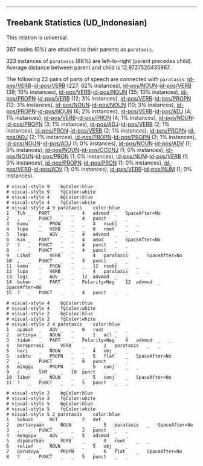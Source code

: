 

--------------------------------------------------------------------------------

## Treebank Statistics (UD_Indonesian)

This relation is universal.

367 nodes (0%) are attached to their parents as `parataxis`.

323 instances of `parataxis` (88%) are left-to-right (parent precedes child).
Average distance between parent and child is 12.9727520435967.

The following 22 pairs of parts of speech are connected with `parataxis`: [id-pos/VERB]()-[id-pos/VERB]() (227; 62% instances), [id-pos/NOUN]()-[id-pos/VERB]() (38; 10% instances), [id-pos/VERB]()-[id-pos/NOUN]() (35; 10% instances), [id-pos/PROPN]()-[id-pos/VERB]() (12; 3% instances), [id-pos/VERB]()-[id-pos/PROPN]() (12; 3% instances), [id-pos/NOUN]()-[id-pos/NOUN]() (10; 3% instances), [id-pos/PROPN]()-[id-pos/NOUN]() (6; 2% instances), [id-pos/VERB]()-[id-pos/ADJ]() (4; 1% instances), [id-pos/VERB]()-[id-pos/PRON]() (4; 1% instances), [id-pos/NOUN]()-[id-pos/PROPN]() (3; 1% instances), [id-pos/ADJ]()-[id-pos/VERB]() (2; 1% instances), [id-pos/PRON]()-[id-pos/VERB]() (2; 1% instances), [id-pos/PROPN]()-[id-pos/ADJ]() (2; 1% instances), [id-pos/PROPN]()-[id-pos/PROPN]() (2; 1% instances), [id-pos/NOUN]()-[id-pos/ADJ]() (1; 0% instances), [id-pos/NOUN]()-[id-pos/ADV]() (1; 0% instances), [id-pos/NOUN]()-[id-pos/CCONJ]() (1; 0% instances), [id-pos/NOUN]()-[id-pos/PRON]() (1; 0% instances), [id-pos/NUM]()-[id-pos/VERB]() (1; 0% instances), [id-pos/PROPN]()-[id-pos/PRON]() (1; 0% instances), [id-pos/VERB]()-[id-pos/ADV]() (1; 0% instances), [id-pos/VERB]()-[id-pos/NUM]() (1; 0% instances).


~~~ conllu
# visual-style 9	bgColor:blue
# visual-style 9	fgColor:white
# visual-style 4	bgColor:blue
# visual-style 4	fgColor:white
# visual-style 4 9 parataxis	color:blue
1	Tuh	_	PART	_	_	4	advmod	_	SpaceAfter=No
2	,	_	PUNCT	_	_	4	punct	_	_
3	kamu	_	PRON	_	_	4	nsubj	_	_
4	lupa	_	VERB	_	_	0	root	_	_
5	lagi	_	ADV	_	_	4	advmod	_	_
6	kan	_	PART	_	_	4	amod	_	SpaceAfter=No
7	?	_	PUNCT	_	_	4	punct	_	_
8	-	_	PUNCT	_	_	4	punct	_	_
9	Lihat	_	VERB	_	_	4	parataxis	_	SpaceAfter=No
10	,	_	PUNCT	_	_	4	punct	_	_
11	kamu	_	PRON	_	_	12	nsubj	_	_
12	lupa	_	VERB	_	_	4	parataxis	_	_
13	lagi	_	ADV	_	_	12	advmod	_	_
14	bukan	_	PART	_	Polarity=Neg	12	advmod	_	SpaceAfter=No
15	?	_	PUNCT	_	_	4	punct	_	_

~~~


~~~ conllu
# visual-style 4	bgColor:blue
# visual-style 4	fgColor:white
# visual-style 2	bgColor:blue
# visual-style 2	fgColor:white
# visual-style 2 4 parataxis	color:blue
1	apakah	_	ADV	_	_	0	root	_	_
2	artinya	_	NOUN	_	_	1	acl	_	_
3	tidak	_	PART	_	Polarity=Neg	4	advmod	_	_
4	beroperasi	_	VERB	_	_	2	parataxis	_	_
5	hari	_	NOUN	_	_	4	obj	_	_
6	sabtu	_	PROPN	_	_	5	flat	_	SpaceAfter=No
7	,	_	PUNCT	_	_	8	punct	_	_
8	minggu	_	PROPN	_	_	5	conj	_	_
9	/	_	SYM	_	_	10	punct	_	_
10	libur	_	NOUN	_	_	5	conj	_	SpaceAfter=No
11	?	_	PUNCT	_	_	5	punct	_	_

~~~


~~~ conllu
# visual-style 2	bgColor:blue
# visual-style 2	fgColor:white
# visual-style 5	bgColor:blue
# visual-style 5	fgColor:white
# visual-style 5 2 parataxis	color:blue
1	Sebuah	_	DET	_	_	2	det	_	_
2	pertanyaan	_	NOUN	_	_	5	parataxis	_	SpaceAfter=No
3	,	_	PUNCT	_	_	2	punct	_	_
4	mengapa	_	ADV	_	_	5	advmod	_	_
5	dipahatkan	_	VERB	_	_	0	root	_	_
6	relief	_	NOUN	_	_	5	obj	_	_
7	Garudeya	_	PROPN	_	_	6	flat	_	SpaceAfter=No
8	?	_	PUNCT	_	_	5	punct	_	_

~~~


